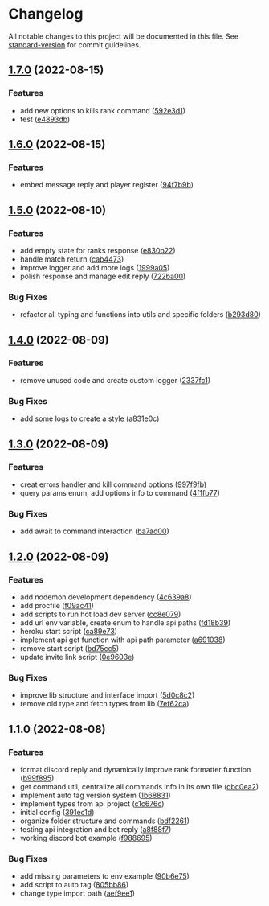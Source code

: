 # Changelog

All notable changes to this project will be documented in this file. See [standard-version](https://github.com/conventional-changelog/standard-version) for commit guidelines.

## [1.7.0](https://github.com/marcelosj3/project-csgo-dashboard-rank/compare/v1.6.0...v1.7.0) (2022-08-15)


### Features

* add new options to kills rank command ([592e3d1](https://github.com/marcelosj3/project-csgo-dashboard-rank/commit/592e3d18a7a4b5426059e88d50d825b1a73815bd))
* test ([e4893db](https://github.com/marcelosj3/project-csgo-dashboard-rank/commit/e4893db2ef78f9eba76ea2d8f1ea372cd3e989f8))

## [1.6.0](https://github.com/marcelosj3/project-csgo-dashboard-rank/compare/v1.5.0...v1.6.0) (2022-08-15)


### Features

* embed message reply and player register ([94f7b9b](https://github.com/marcelosj3/project-csgo-dashboard-rank/commit/94f7b9b1a3fb66701b7350a5986d457821cceb6c))

## [1.5.0](https://github.com/marcelosj3/project-csgo-dashboard-rank/compare/v1.4.0...v1.5.0) (2022-08-10)


### Features

* add empty state for ranks response ([e830b22](https://github.com/marcelosj3/project-csgo-dashboard-rank/commit/e830b224a8d5506217c4a84de13ef5d48ce603cb))
* handle match return ([cab4473](https://github.com/marcelosj3/project-csgo-dashboard-rank/commit/cab44734214a4b3415e15dc157a5c462846c5fad))
* improve logger and add more logs ([1999a05](https://github.com/marcelosj3/project-csgo-dashboard-rank/commit/1999a05191f915f6fb592fa906cab3c2c37425ac))
* polish response and manage edit reply ([722ba00](https://github.com/marcelosj3/project-csgo-dashboard-rank/commit/722ba0001b332f119c973886170a9df518145325))


### Bug Fixes

* refactor all typing and functions into utils and specific folders ([b293d80](https://github.com/marcelosj3/project-csgo-dashboard-rank/commit/b293d80839121688a95c69da3b5054657019dd26))

## [1.4.0](https://github.com/marcelosj3/project-csgo-dashboard-rank/compare/v1.3.0...v1.4.0) (2022-08-09)


### Features

* remove unused code and create custom logger ([2337fc1](https://github.com/marcelosj3/project-csgo-dashboard-rank/commit/2337fc1b20fe8fa56e9f198231d8c162f774a7c5))


### Bug Fixes

* add some logs to create a style ([a831e0c](https://github.com/marcelosj3/project-csgo-dashboard-rank/commit/a831e0c3c72a30ef96540e12e89104a21535ce53))

## [1.3.0](https://github.com/marcelosj3/project-csgo-dashboard-rank/compare/v1.2.0...v1.3.0) (2022-08-09)


### Features

* creat errors handler and kill command options ([997f9fb](https://github.com/marcelosj3/project-csgo-dashboard-rank/commit/997f9fbfc5e0a1a12ec0af0c0e4883ed128285a4))
* query params enum, add options info to command ([4f1fb77](https://github.com/marcelosj3/project-csgo-dashboard-rank/commit/4f1fb77af8b954b45f3cd6ee26d6890b11f38a12))


### Bug Fixes

* add await to command interaction ([ba7ad00](https://github.com/marcelosj3/project-csgo-dashboard-rank/commit/ba7ad0070d7256ce3f2fd355f63066c78e313fe5))

## [1.2.0](https://github.com/marcelosj3/project-csgo-dashboard-rank/compare/v1.1.0...v1.2.0) (2022-08-09)


### Features

* add nodemon development dependency ([4c639a8](https://github.com/marcelosj3/project-csgo-dashboard-rank/commit/4c639a8227e1b1cca57d810cc84e9c51cfcbf863))
* add procfile ([f09ac41](https://github.com/marcelosj3/project-csgo-dashboard-rank/commit/f09ac41d07fb2b3750d5096216428a5029023470))
* add scripts to run hot load dev server ([cc8e079](https://github.com/marcelosj3/project-csgo-dashboard-rank/commit/cc8e0796761d0aa898202563a6a0559044e6676f))
* add url env variable, create enum to handle api paths ([fd18b39](https://github.com/marcelosj3/project-csgo-dashboard-rank/commit/fd18b394924e2ab6bb2b788de4be90c68ac13d0d))
* heroku start script ([ca89e73](https://github.com/marcelosj3/project-csgo-dashboard-rank/commit/ca89e738c7f67b51b90b35230c0ab4ffcf159502))
* implement api get function with api path parameter ([a691038](https://github.com/marcelosj3/project-csgo-dashboard-rank/commit/a69103805f52d259e98aed0404fa2879ff3441d7))
* remove start script ([bd75cc5](https://github.com/marcelosj3/project-csgo-dashboard-rank/commit/bd75cc50a50b5d2ac3ee1f444e54aede33c36b27))
* update invite link script ([0e9603e](https://github.com/marcelosj3/project-csgo-dashboard-rank/commit/0e9603ef943f2b634656486a4aafcb11f6b4e568))


### Bug Fixes

* improve lib structure and interface import ([5d0c8c2](https://github.com/marcelosj3/project-csgo-dashboard-rank/commit/5d0c8c2b77547f65335b2395456d9ba96e0fef49))
* remove old type and fetch types from lib ([7ef62ca](https://github.com/marcelosj3/project-csgo-dashboard-rank/commit/7ef62ca188ebd978664e4fda0ef895866f89233f))

## 1.1.0 (2022-08-08)


### Features

* format discord reply and dynamically improve rank formatter function ([b99f895](https://github.com/marcelosj3/project-csgo-dashboard-rank/commit/b99f895b0d841177e5ca1ff0f878e417af82d999))
* get command util, centralize all commands info in its own file ([dbc0ea2](https://github.com/marcelosj3/project-csgo-dashboard-rank/commit/dbc0ea2006e48af5e108c17eb829a10c4594afed))
* implement auto tag version system ([1b68831](https://github.com/marcelosj3/project-csgo-dashboard-rank/commit/1b68831705cb9b1c676e3605ed84d7075602885d))
* implement types from api project ([c1c676c](https://github.com/marcelosj3/project-csgo-dashboard-rank/commit/c1c676c8d2beef7aa7b0f8be4b452188db922ccd))
* initial config ([391ec1d](https://github.com/marcelosj3/project-csgo-dashboard-rank/commit/391ec1dc6e44c97cd9d4876fa85c2f8d0647bbc7))
* organize folder structure and commands ([bdf2261](https://github.com/marcelosj3/project-csgo-dashboard-rank/commit/bdf2261a753b686f184aa14d6c57797bb9f52d38))
* testing api integration and bot reply ([a8f88f7](https://github.com/marcelosj3/project-csgo-dashboard-rank/commit/a8f88f7b9339edc548ac1a3fd666cc86725f2616))
* working discord bot example ([f988695](https://github.com/marcelosj3/project-csgo-dashboard-rank/commit/f988695446bf51f068711fb4da3e5810911e7d66))


### Bug Fixes

* add missing parameters to env example ([90b6e75](https://github.com/marcelosj3/project-csgo-dashboard-rank/commit/90b6e75290b343a6c4ae21e2bd286880fdcfc92b))
* add script to auto tag ([805bb86](https://github.com/marcelosj3/project-csgo-dashboard-rank/commit/805bb862783481177d6cb7f733bf746392944197))
* change type import path ([aef9ee1](https://github.com/marcelosj3/project-csgo-dashboard-rank/commit/aef9ee14b20ca981e42ff7386694554314b0696e))
